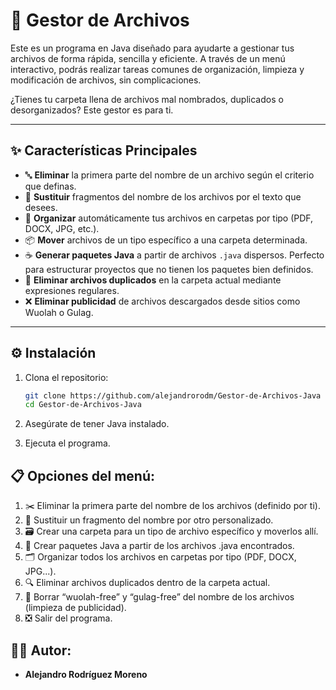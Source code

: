 # 📂 Gestor de Archivos

Este es un programa en Java diseñado para ayudarte a gestionar tus archivos de forma rápida, sencilla y eficiente. A través de un menú interactivo, podrás realizar tareas comunes de organización, limpieza y modificación de archivos, sin complicaciones.

¿Tienes tu carpeta llena de archivos mal nombrados, duplicados o desorganizados? Este gestor es para ti.

---

## ✨ Características Principales

- 🔤 **Eliminar** la primera parte del nombre de un archivo según el criterio que definas.
- 🔁 **Sustituir** fragmentos del nombre de los archivos por el texto que desees.
- 📁 **Organizar** automáticamente tus archivos en carpetas por tipo (PDF, DOCX, JPG, etc.).
- 📦 **Mover** archivos de un tipo específico a una carpeta determinada.
- ☕ **Generar paquetes Java** a partir de archivos `.java` dispersos. Perfecto para estructurar proyectos que no tienen los paquetes bien definidos.
- 📑 **Eliminar archivos duplicados** en la carpeta actual mediante expresiones regulares.
- ❌ **Eliminar publicidad** de archivos descargados desde sitios como Wuolah o Gulag.

---

## ⚙️ Instalación

1. Clona el repositorio:
   ```bash
   git clone https://github.com/alejandrorodm/Gestor-de-Archivos-Java
   cd Gestor-de-Archivos-Java
   
2. Asegúrate de tener Java instalado.

3. Ejecuta el programa.

## 📋 Opciones del menú:

1. ✂️ Eliminar la primera parte del nombre de los archivos (definido por ti).
2. 🔧 Sustituir un fragmento del nombre por otro personalizado.
3. 🗃️ Crear una carpeta para un tipo de archivo específico y moverlos allí.
4. 🧱 Crear paquetes Java a partir de los archivos .java encontrados.
5. 🗂️ Organizar todos los archivos en carpetas por tipo (PDF, DOCX, JPG...).
6. 🔍 Eliminar archivos duplicados dentro de la carpeta actual.
7. 🧹 Borrar “wuolah-free” y “gulag-free” del nombre de los archivos (limpieza de publicidad).
8. ❎ Salir del programa.

## 👨‍💻 Autor:

- **Alejandro Rodríguez Moreno**


